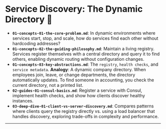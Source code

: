 # Service Discovery: The Dynamic Directory 📍


* **`01-concepts-01-the-core-problem.md`**: In dynamic environments where services start, stop, and scale, how do services find each other without hardcoding addresses?
* **`01-concepts-02-the-guiding-philosophy.md`**: Maintain a living registry. Services register themselves with a central directory and query it to find others, enabling dynamic routing without configuration changes.
* **`01-concepts-03-key-abstractions.md`**: The `registry`, `health checks`, and `service metadata`. **Analogy**: A dynamic company directory. When employees join, leave, or change departments, the directory automatically updates. To find someone in accounting, you check the current directory, not a printed list.
* **`02-guides-01-consul-basics.md`**: Register a service with Consul, implement health checks, and show how clients discover healthy instances.
* **`03-deep-dive-01-client-vs-server-discovery.md`**: Compares patterns where clients query the registry directly vs. using a load balancer that handles discovery, exploring trade-offs in complexity and performance.

---

